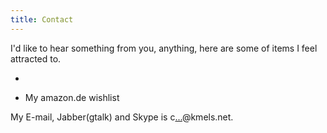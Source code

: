 ```yaml
---
title: Contact
---
```

I'd like to hear something from you, anything, here are some of items I feel attracted to. 

*

* My amazon.de wishlist

My E-mail, Jabber(gtalk) and Skype is c<a href="http://www.google.com/recaptcha/mailhide/d?k=010GrpEOOhgdFBz38I4b3zhA==&amp;c=hJAnVo\
Su4owh9BE2F5w_wPQscGobJ2uPP4XnECvhbXk=" onclick="contactCaptcha" title="Reveal my e-mail address">...</a>@kmels.net.
